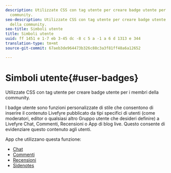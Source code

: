 ```yaml
---
description: Utilizzate CSS con tag utente per creare badge utente per i membri della
  community.
seo-description: Utilizzate CSS con tag utente per creare badge utente per i membri
  della community.
seo-title: Simboli utente
title: Simboli utente
uuid: ff 1451 e 1-7 eb 3-45 dc -8 c 5 a -1 a 6 d 1313 e 344
translation-type: tm+mt
source-git-commit: 67aeb3de964473b326c88c3a3f81ff48a6a12652

---
```



# Simboli utente{#user-badges}

Utilizzate CSS con tag utente per creare badge utente per i membri della community.

I badge utente sono funzioni personalizzate di stile che consentono di inserire il contenuto Livefyre pubblicato da tipi specifici di utenti (come moderatori, editor o qualsiasi altro Gruppo utente che desideri definire) a Livefyre Chat, Commenti, Recensioni o App di blog live. Questo consente di evidenziare questo contenuto agli utenti.

App che utilizzano questa funzione:

* [Chat](../../c-about-apps/c-chat-app/c-chat-app.md#c_chat_app)
* [Commenti](/help/using/c-about-apps/c-comments/c-comments.md)
* [Recensioni](../../c-about-apps/c-reviews-app/c-reviews-app.md#c_reviews_app)
* [Sidenotes](../../c-about-apps/c-sidenotes-app/c-sidenotes-app.md#c_sidenotes_app)

